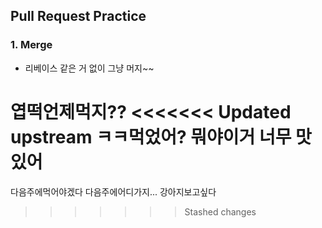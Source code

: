 ## Pull Request Practice

### 1. Merge

- 리베이스 같은 거 없이 그냥 머지~~

엽떡언제먹지??
<<<<<<< Updated upstream
ㅋㅋ먹었어? 뭐야이거 너무 맛있어
=======

다음주에먹어야겠다 다음주에어디가지... 강아지보고싶다
>>>>>>> Stashed changes
